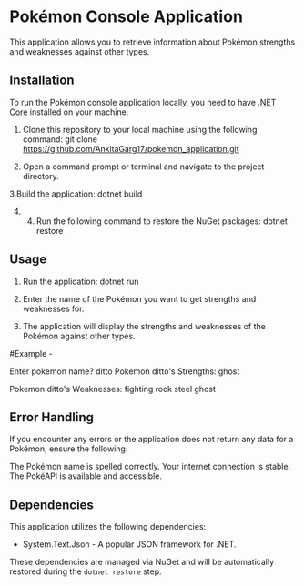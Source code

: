 
# Pokémon Console Application

This application allows you to retrieve information about Pokémon strengths and weaknesses against other types.

## Installation

To run the Pokémon console application locally, you need to have [.NET Core](https://dotnet.microsoft.com/download) installed on your machine.

1. Clone this repository to your local machine using the following command: git clone https://github.com/AnkitaGarg17/pokemon_application.git

2. Open a command prompt or terminal and navigate to the project directory.

3.Build the application: dotnet build

4. 4. Run the following command to restore the NuGet packages: dotnet restore

## Usage

1. Run the application: dotnet run
   
2. Enter the name of the Pokémon you want to get strengths and weaknesses for.

3. The application will display the strengths and weaknesses of the Pokémon against other types.

 #Example -
 
Enter pokemon name?
ditto
Pokemon ditto's Strengths:
ghost

Pokemon ditto's Weaknesses:
fighting
rock
steel
ghost

## Error Handling
If you encounter any errors or the application does not return any data for a Pokémon, ensure the following:

The Pokémon name is spelled correctly.
Your internet connection is stable.
The PokéAPI is available and accessible.

## Dependencies

This application utilizes the following dependencies:
- System.Text.Json - A popular JSON framework for .NET.

These dependencies are managed via NuGet and will be automatically restored during the `dotnet restore` step.

